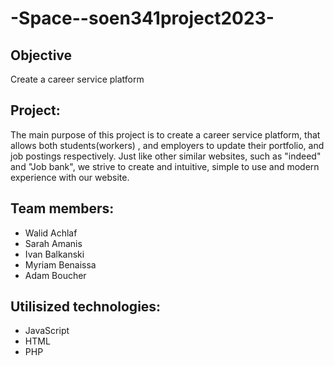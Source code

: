 # -Space--soen341project2023-

## Objective

Create a career service platform

## Project:

The main purpose of this project is to create a career service platform, that allows both students(workers) , and employers to update their portfolio, and job postings respectively. Just like other similar websites, such as "indeed" and "Job bank", we strive to create and intuitive, simple to use and modern experience with our website.


## Team members:
* Walid Achlaf 
* Sarah Amanis 
* Ivan Balkanski 
* Myriam Benaissa 
* Adam Boucher 

## Utilisized technologies:
* JavaScript
* HTML
* PHP
